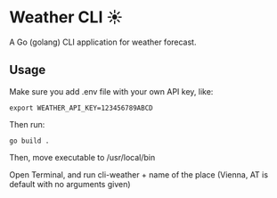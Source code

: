 # Weather CLI ☀️

A Go (golang) CLI application for weather forecast.

## Usage

Make sure you add .env file with your own API key, like:

```shell
export WEATHER_API_KEY=123456789ABCD
```

Then run:

```shell
go build .
```

Then, move executable to /usr/local/bin

Open Terminal, and run cli-weather + name of the place (Vienna, AT is default with no arguments given)
